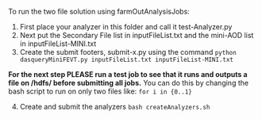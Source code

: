 To run the two file solution using farmOutAnalysisJobs:
1. First place your analyzer in this folder and call it test-Analyzer.py
2. Next put the Secondary File list in inputFileList.txt and the mini-AOD list in inputFileList-MINI.txt
3. Create the submit footers, submit-x.py using the command ```python dasqueryMiniFEVT.py inputFileList.txt inputFileList-MINI.txt```

**For the next step PLEASE run a test job to see that it runs and outputs a file on /hdfs/ before submitting all jobs.** You can do this by changing the bash script to run on only two files like: ```for i in {0..1}```

4. Create and submit the analyzers ```bash createAnalyzers.sh```

